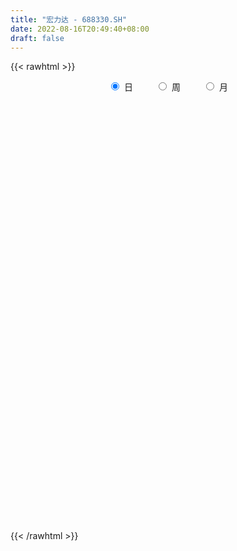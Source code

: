 ```yaml
---
title: "宏力达 - 688330.SH"
date: 2022-08-16T20:49:40+08:00
draft: false
---
```

{{< rawhtml >}}
    <div style="text-align: center">
        <label style="padding: 1rem;"><input style="margin-right: .5rem" type="radio" name="period" value="D" checked onclick="period_change(this)">日</label>
        <label style="padding: 1rem;"><input style="margin-right: .5rem" type="radio" name="period" value="W" onclick="period_change(this)">周</label>
        <label style="padding: 1rem;"><input style="margin-right: .5rem" type="radio" name="period" value="M" onclick="period_change(this)">月</label>
    </div>
    <div id="chart" style="height: 700px;"></div> 
    <script type="text/javascript">
        const D_v = [146269.71,71281.01,57963.98,33658.99,30728.13,21415.64,20253.6,13750.76,11403.77,17312.67,16075.34,25598.74,14255.57,22022.87,16744.02,13121.7,14633.72,22833.89,13486.58,21467.13,12159.77,10690.42,9192.38,10697.04,23006.21,17593.4,11447.75,12723.6,10630.77,12177.67,12491.0,7753.91,7698.31,6684.13,7214.96,8028.4,5214.89,5578.68,11503.96,10199.57,6807.73,7841.97,5442.6,4714.24,10606.39,8291.96,5976.35,4729.84,9345.47,7244.89,9203.89,5343.9,5764.04,4881.79,10972.51,6113.51,9024.28,7504.75,7548.25,8452.47,8716.91,6512.84,9175.28,5092.93,16361.35,6524.27,8468.81,4925.78,5840.09,5159.54,4970.03,6667.54,4424.51,6163.06,3943.42,7055.96,5966.86,3644.15,5006.52,5741.87,4226.76,3872.19,3456.86,4657.72,6009.56,5461.0,6581.18,4138.4,12433.72,5668.42,5756.09,4510.72,4089.0,5063.1,4047.59,6162.9,7961.79,7970.83,5216.27,3535.02,2971.93,4028.15,9845.51,5212.32,4469.7,7058.23,6358.38,9481.88,8828.01,5171.52,3475.06,5109.39,4086.22,2455.57,3472.48,3207.11,3409.09,2836.52,4553.92,3268.01,10492.26,6064.26,3074.02,6471.87,3207.54,5039.6,3975.4,4470.84,3165.16,2589.05,4122.91,3606.93,6305.14,4810.29,4360.7,2016.31,2359.74,2408.65,1816.15,1573.56,1550.32,2476.86,3790.08,2370.97,1818.13,1965.99,2012.49,1643.0,2674.82,2739.71,3982.62,4604.96,5298.68,8983.66,5887.94,5001.04,2969.22,3553.77,2888.03,3665.19,4475.63,3196.22,1952.69,2207.43,2363.52,1975.64,2063.3,4737.04,3175.96,7608.54,3383.73,2818.82,3509.3,3463.31,10039.84,4710.56,5878.84,4344.35,5868.92,13555.12,6731.23,5361.57,3394.54,3921.92,4590.54,3309.82,2720.09,3388.92,5914.34,12115.47,9850.22,11500.45,7336.48,9012.03,6983.35,12282.61,6489.43,5372.68,9992.52,4273.55,3776.41,5972.89,9257.71,9801.87,7657.9,32885.15,15747.97,12979.31,10527.83,8183.61,9816.19,15649.87,15814.93,11239.14,11130.35,8894.85,8781.6,8044.54,7204.28,10351.65,17237.67,11066.79,7673.28,6231.59,15435.89,6483.85,8312.93,7535.44,4293.75,6844.48,9087.6,11018.26,13243.87,8217.07,12211.0,3745.61,5474.26,7072.59,6488.35,4824.61,9563.22,4885.83,9631.68,6869.86,7404.3,3758.38,5029.38,3544.96,2970.03,5912.35,27477.81,17491.71,12431.12,8685.67,14212.79,10691.59,6651.32,10135.2,9070.64,16895.43,31513.59,30282.75,18860.85,31765.98,60817.57,27591.6,19523.87,19542.88,18505.4,21445.33,17422.19,43237.59,25972.76,15453.73,19684.08,10020.39,18695.24,13496.88,15382.27,11007.67,19191.75,9604.28,11580.58,10330.21,17704.54,27219.0,20688.39,13813.2,12620.18,8684.28,7961.99,10201.56,9897.78,13337.04,21953.86,24343.02,17968.33,21133.58,13329.39,10954.45,13495.86,8999.68,12573.09,10523.78,9188.29,25686.58,18351.28,12133.47,13661.91,10105.92,11450.46,8557.06,6222.94,9654.11,7869.59,10202.39,10015.35,7057.63,4508.02,6868.93,6145.01,5935.75,8867.98,6716.92,10514.25,12155.87,12038.34,5942.11,5398.6,8673.35,8616.39,10955.84,9363.76,4817.76,6695.27,4604.98,6525.17,6921.22,12201.44,11246.52,14908.66,10020.1,8153.44,7997.54,13812.95,13274.08,15995.4,7588.71,9211.46,4385.78,8684.1,6403.85,5508.21,4055.3,5421.27,10110.61,4938.38,4404.66,5746.18,10069.7,4261.31,5142.54,6635.48,5367.24,6940.07,6721.42,4925.32,2721.2,4127.08,5472.62,3626.67,9195.99,8757.96,10286.29,7142.39,9265.85,14763.47,10151.05,8439.44,9898.21,15355.7,13949.46,11051.06,9373.79,10337.9,11739.21,8904.56,14494.37,10501.26,12663.73,14791.86,8113.84,10052.86,8498.89,15604.53,10941.91,20466.63,18233.98,9326.22,23572.95,16633.93,20375.05,14878.09,20275.26,12334.67,13556.0,14315.68,15621.67,12067.21,16101.69,15214.18,12376.9,14998.59,24177.6,18335.94,13011.8,12188.67,21781.53,15379.65,12967.02,14743.57,13992.65,12391.49,9823.78,17483.34,22446.65,13211.47,11972.39,12839.05,11150.48,15572.5,13506.62,8647.64,7791.47,9654.05,9385.87,20898.61,18578.14,18670.27,18829.73,14693.55,15691.93,23268.97,14629.44,15028.77,23837.98,21504.42,14427.88,13010.11]
const D_histogram = [0.0,-0.4033276353,-1.0667469777,-1.3409693459,-1.6269586618,-1.8256800522,-1.9347035473,-1.8344297999,-1.6206406673,-1.4759564428,-1.3634901794,-1.1087177581,-0.7551575407,-0.3054379696,-0.0684917088,0.1440809164,0.2660871574,0.5508786146,0.6732651769,0.7675958937,0.7291572432,0.826749033,0.8730519588,0.7736626753,0.9335712453,0.9800107359,0.9972488228,0.9119590217,0.7743718696,0.5526556259,0.2809138957,0.1088465521,-0.0028238486,0.0128229069,-0.0004317171,-0.0470597686,-0.0814215811,-0.0525014357,0.1263671462,0.0455786922,-0.0170516516,-0.1275201038,-0.1885006595,-0.1790989358,-0.3579639106,-0.4429747172,-0.5689926588,-0.5902802456,-0.7425746875,-0.7541546868,-0.9024025689,-0.8935486025,-0.9256908395,-0.8533749424,-0.513216091,-0.2228660717,0.0974950856,0.255000998,0.214802456,0.0050792166,0.1200038714,0.0689909762,0.2923746151,0.3601089061,0.6749963178,0.897005556,0.9641550434,0.9432019102,0.8149222801,0.7116699379,0.5328065146,0.2617448117,0.1437045277,0.0055437016,-0.1297020105,-0.3284873017,-0.3925554081,-0.4540859701,-0.5831558743,-0.763693711,-0.8082944936,-0.7213925927,-0.5415769897,-0.4214831275,-0.2369428936,0.0592674708,0.2528161371,0.3636379604,0.5799813296,0.6417550037,0.7589378729,0.8857466903,0.8599510321,0.8565989482,0.7838508118,0.8553429988,0.9234766117,0.9059711191,0.7449349168,0.6315065837,0.4809489267,0.4600580801,0.7215120865,0.8650626864,0.9175587829,0.9738726404,1.0427239176,1.1198292965,0.8821691482,0.6242320639,0.4524765486,0.2003970033,-0.0879940536,-0.2300254007,-0.3821179067,-0.4168008927,-0.3202425624,-0.3053007267,-0.238217347,-0.2090730572,-0.559585737,-0.9024956573,-1.0751031668,-1.221367112,-1.2047366572,-1.0432898007,-0.9101175367,-0.8321210162,-0.7392074095,-0.6528934765,-0.4978097138,-0.4189365806,-0.1874322648,-0.115753799,-0.1873117087,-0.1779051958,-0.0731670097,-0.0467413049,0.0116456939,0.0678328276,0.1157120416,0.1664593765,0.2076684442,0.2249493055,0.2251756577,0.1995094247,0.1661630847,0.1957427236,0.2474501569,0.3429374703,0.4237018692,0.3375145086,0.4171916744,0.6250579643,0.6558895568,0.5700953762,0.4743891344,0.3387536337,0.2131473446,0.0826950853,0.0873198973,0.0051356017,-0.0773846515,-0.1651859026,-0.1772895122,-0.1485668563,-0.1030802831,0.0311743048,0.0780264406,-0.035922107,-0.0933542997,-0.0936325497,-0.1535863175,-0.1759748305,-0.0979386011,-0.0699538601,0.0734089904,0.1441979959,0.2126846596,0.3828669998,0.4193724175,0.4464415941,0.4492053601,0.3602614112,0.2164019702,0.0751649903,-0.0597484287,-0.0673416509,0.0290310298,0.2454379454,0.4498713399,0.6235706997,0.5230580583,0.3996176275,0.4383979834,0.67218773,0.7648908226,0.6751303442,0.8143200164,0.8223771734,0.7625388696,0.6436749028,0.2985730762,0.1788008393,0.1544396516,0.5035118681,0.5624006394,0.4248283511,0.1882305197,0.0240691446,-0.2080314488,0.098541599,0.4303352271,0.6440526636,0.8246977209,0.7767058816,0.6576301903,0.4176953567,0.1436284246,0.2489428802,-0.2781330772,-0.6595827861,-0.8937956987,-0.9971577584,-1.2826771521,-1.3900624004,-1.5824919493,-1.761562663,-1.7746302571,-1.8059176966,-1.6877918681,-1.3551941388,-0.9312340868,-0.7834568458,-1.0081142322,-1.1068782588,-1.2128465593,-1.1943956185,-1.0483428193,-0.9545757421,-1.0201263643,-0.9589637708,-0.6056111866,-0.1781600287,0.3062800549,0.564221113,0.771964798,0.9068780622,0.9014876253,1.0329381561,1.1151920277,1.4750160136,1.693668065,1.8065994389,1.9932009956,2.0457267994,1.8529998344,1.6579371633,1.3529854553,1.3041281489,1.7631809288,2.211917763,2.3065355089,2.8326848948,3.8237393068,4.5502943261,4.6758729515,4.2684084097,3.9762633096,3.5514137547,3.3294277917,2.199051486,1.4087145177,0.6986963039,0.2188761074,-0.2751630219,-1.0215375212,-1.6197731618,-1.7742085082,-2.0397519974,-2.6320589898,-2.6831120643,-2.7792428364,-2.6452792866,-2.0962272897,-1.8266571062,-1.3765534888,-1.2013424875,-1.1857303011,-1.2829455199,-1.065057926,-1.2585505787,-1.27248924,-1.8326833403,-2.440063989,-2.9107072745,-3.3958046278,-3.7361767958,-3.769303009,-3.6461127699,-3.7013390284,-3.5347829368,-3.5087758158,-3.1845130935,-2.800474278,-1.8253790361,-1.0532724989,-0.1733302277,0.4738359406,0.9988093201,1.199141756,1.090863258,0.8312720201,0.9212382135,0.669547046,0.3742856805,-0.0057735853,-0.4515930469,-0.5766344188,-0.9567035727,-0.9805661078,-0.9940212933,-1.0700963951,-1.0117912195,-0.3071376713,0.6106803407,1.4262527299,1.8688063977,2.0877527969,1.8854672443,1.9462205834,1.6626141454,1.7026576111,1.6779262989,1.5494407529,1.4197547797,1.1186566244,0.7795145964,0.2072527669,-0.3928909455,-0.7643653051,-0.7555949979,-0.5678590808,-0.7155636749,-0.6569853545,-0.2594498022,0.2032922933,0.3465026257,0.5434301657,0.5920715941,0.9216714154,1.0863506457,1.0121076299,0.8624500593,0.8724293468,1.4215725842,1.6907801388,1.7793270287,1.4938623212,0.6141153043,0.0205276742,-0.4417646415,-0.6854798647,-0.8601816851,-1.3857507207,-1.8210055584,-1.7297914018,-1.5742790361,-1.7793376058,-1.8139604432,-1.7849476976,-2.2757356589,-2.3926007383,-1.8761454985,-1.3741842467,-0.663258371,0.0331198918,0.2530299757,0.183892285,0.224607897,0.4719299849,0.1314376976,-0.0123801015,-0.2672277041,-0.1833048756,-0.2401115095,-0.3394798257,-0.2795763732,-0.1102221325,-0.2950695069,-0.4694755937,-0.5537342852,-0.4264779501,-0.1653271089,0.3968148364,0.7419914804,1.3296148203,1.8522077096,1.9367488197,1.4455966338,0.8209179458,0.3521068449,0.0807068778,-0.0778052167,-0.3210859759,-0.3359789045,-0.2259597655,-0.128416209,-0.2738945803,-0.5672729698,-0.5193123942,-0.4087092328,-0.4596296096,-0.6572124929,-0.8767909784,-0.8381852917,-0.7508254128,-0.4947385799,-0.2894217669,-0.1707023793,0.1316884942,0.3588269007,0.3390879539,0.2127362111,0.3715920693,0.6394093256,0.7972896664,0.85255761,0.9190799591,0.9615473055,0.9545253709,0.8246941528,0.686632441,0.6007767717,0.6305463226,0.5638638838,0.6712339465,0.5978261005,0.2865986065,0.1757385896,0.1320582832,0.1107757185,0.3507309936,0.4015368753,0.4789042263,0.7273167072,0.6157898307,0.533268094,0.4394897084]
const D_fast = [0.0,-0.5041595442,-1.434265631,-2.0437303357,-2.736459317,-3.3916007204,-3.9843001023,-4.342633805,-4.5340048391,-4.7583097253,-4.9867160068,-5.009123025,-4.8443521928,-4.470992114,-4.2511687804,-4.0025759261,-3.8140478958,-3.3915367849,-3.1008339284,-2.8146042382,-2.6707535779,-2.3664745298,-2.1019086143,-2.0078822291,-1.6145808477,-1.3231386731,-1.0565883806,-0.9138884262,-0.8578826109,-0.9414349481,-1.1429482044,-1.2878039099,-1.4001802729,-1.3813277906,-1.3946903439,-1.4530833375,-1.5078005453,-1.4920057588,-1.2815453903,-1.3509391713,-1.4178324279,-1.5601809062,-1.6682866267,-1.703659637,-1.9720155894,-2.1677700753,-2.4360361817,-2.6048938299,-2.9428319436,-3.1429506146,-3.516799139,-3.7313323232,-3.9948972701,-4.1359251086,-3.92407028,-3.6894367786,-3.3447018498,-3.1234456879,-3.109943616,-3.3183970511,-3.1734714285,-3.2072365797,-2.910759287,-2.7529977695,-2.2693612784,-1.8231006511,-1.5149124029,-1.3000650586,-1.2246141187,-1.1499489763,-1.195610771,-1.4012362709,-1.4833504231,-1.6201253237,-1.7877965385,-2.0687036551,-2.2309106136,-2.4059626681,-2.6808215408,-3.0522828053,-3.2989572113,-3.3924034586,-3.347982103,-3.3332590226,-3.2079545121,-2.8969272801,-2.6401745794,-2.4384432661,-2.0771045645,-1.8548921395,-1.547974802,-1.199729312,-1.0105372123,-0.7997395591,-0.6765249925,-0.3911970558,-0.0921942899,0.1167929971,0.1419905241,0.186438837,0.1561184116,0.250242085,0.6920741131,1.0518903845,1.3337761768,1.6335581944,1.963090451,2.320153154,2.3030352928,2.2011562244,2.1425198463,1.9405395519,1.6301499815,1.4306122842,1.1829903016,1.0441070924,1.0606047821,0.9992214361,1.0067504791,0.9836265045,0.4932173905,-0.0753164441,-0.5166997453,-0.9683054685,-1.252859178,-1.3522347716,-1.4465918918,-1.5766256254,-1.668513871,-1.7454233071,-1.7147919729,-1.7406529849,-1.5560067352,-1.5132667192,-1.6316525561,-1.6667223421,-1.5802759085,-1.5655355299,-1.5042371076,-1.431091767,-1.3542845426,-1.2619223635,-1.1687961849,-1.0952779972,-1.0387577306,-1.0145466073,-1.0063521762,-0.9278368564,-0.8142668838,-0.6330452029,-0.4463553367,-0.4481640701,-0.2641889858,0.0999417952,0.2947457769,0.3514754404,0.3743664822,0.3234193899,0.251099937,0.141321449,0.1677762353,0.0868758401,-0.0149905759,-0.1440883027,-0.2005142903,-0.2089333485,-0.189216846,-0.047168682,0.019190064,-0.1037390104,-0.184509778,-0.2081961654,-0.3065465126,-0.3729287332,-0.3193771541,-0.3088808781,-0.14716578,-0.0403272755,0.0813305531,0.3472296432,0.4885781652,0.6272577404,0.7423228465,0.7434442504,0.6536853019,0.5312395695,0.3813890434,0.3569604085,0.4605908466,0.7383572485,1.055258478,1.3848505127,1.4151023859,1.391566362,1.5399462137,1.9417828929,2.2257086911,2.3047307987,2.647500475,2.8611519254,2.991948339,3.0340030978,2.7635445403,2.6884725133,2.7027212384,3.177671422,3.3771603531,3.3457951526,3.1562549511,2.9981108621,2.7140024065,3.0452108541,3.484588289,3.8593188914,4.2461383789,4.39232301,4.4376548662,4.3021438719,4.0639840459,4.2315342216,3.6349249949,3.0885795894,2.6309177522,2.2782662529,1.6720775711,1.2171767227,0.6291241866,0.0096628071,-0.4470623513,-0.9298292149,-1.2336513535,-1.2398521589,-1.0487006286,-1.096787599,-1.5734735435,-1.9489571347,-2.3581370751,-2.6382850389,-2.7543179446,-2.8991948029,-3.2197770161,-3.3983553653,-3.1964055778,-2.8134944271,-2.2524843298,-1.8534879934,-1.4527531089,-1.0911203291,-0.8711388598,-0.4814537899,-0.1204019114,0.6081760779,1.2502451456,1.8148263792,2.4997281848,3.0636856884,3.334208682,3.5536303017,3.5869249576,3.8640996884,4.7639477005,5.7656639755,6.4369155986,7.6712362082,9.6182254469,11.4823540477,12.776900911,13.4365384716,14.1384591989,14.6014630826,15.2118340676,14.6312206333,14.1930622944,13.6577181566,13.2326169871,12.6697871022,11.6680282226,10.6648492916,10.0668618181,9.2913803295,8.0410585897,7.3192274991,6.5282860179,6.0009297461,6.0259249206,5.8388308275,5.9447960727,5.8196714521,5.5388510632,5.1208994644,5.0725225769,4.5643922795,4.2323313082,3.2139663728,1.9965697269,0.7982496228,-0.5357988875,-1.8102152544,-2.7856672199,-3.5740051732,-4.5545661889,-5.2717058314,-6.1228926644,-6.5947582154,-6.9108379695,-6.3920874865,-5.8832990741,-5.0466893599,-4.2810642064,-3.5063884969,-3.006270622,-2.8418333055,-2.8936065384,-2.5733307917,-2.6576351976,-2.859325143,-3.2408278051,-3.7995455284,-4.068745505,-4.6879905521,-4.9569946141,-5.2189551229,-5.5625543236,-5.7571969529,-5.1293278225,-4.0588397252,-2.8867041536,-1.9769488863,-1.2360642879,-0.9669830294,-0.4196745446,-0.2876274462,0.1780804223,0.5728306848,0.8317053271,1.0569580488,1.0355240496,0.8912606707,0.3708120329,-0.3275544159,-0.8901201018,-1.070248544,-1.0244773971,-1.3510729099,-1.4567409282,-1.1240678264,-0.6105026576,-0.3806666687,-0.0478815873,0.1487777397,0.7087954147,1.1450623064,1.3238461981,1.3898011424,1.6178877666,2.52242415,3.2143267393,3.7477053864,3.8357062593,3.1094880684,2.5210323568,1.9482988807,1.5332136914,1.1434664497,0.2714597339,-0.6190464934,-0.9602801873,-1.1983375806,-1.8482305517,-2.3363434999,-2.7535676787,-3.8132895547,-4.5283048187,-4.4808859536,-4.3224707634,-3.7773594804,-3.0727012447,-2.7895336669,-2.8126982863,-2.7158307,-2.3505261159,-2.6581589789,-2.8050718034,-3.1267263319,-3.0886297223,-3.2054642336,-3.3897025062,-3.399693147,-3.2578944394,-3.5165091906,-3.8082841758,-4.0309764386,-4.010339591,-3.7905205271,-3.1291748727,-2.5985003586,-1.6784733135,-0.6928284969,-0.1241001819,-0.2538532094,-0.6733024109,-1.0540868005,-1.3053100482,-1.4832734469,-1.8068257,-1.9057133547,-1.8521841571,-1.7867446529,-2.0006966692,-2.4358933011,-2.5177608242,-2.509334971,-2.6751627502,-3.0370487566,-3.4758249867,-3.646765623,-3.7471120972,-3.6147099093,-3.4817485381,-3.4057047453,-3.0703917482,-2.7535466166,-2.6885135748,-2.7616812649,-2.5099273894,-2.0822578017,-1.7250550443,-1.4566476982,-1.1603553593,-0.8775011866,-0.6458917784,-0.5695494583,-0.5359530599,-0.4716145362,-0.2842084047,-0.2099248726,0.0652536768,0.1413023559,-0.0982754864,-0.1652008559,-0.1758665915,-0.1694552266,0.1581827969,0.3093728974,0.5064663049,0.9367079626,0.9791285439,1.0299238307,1.0460178721]
const D_slow = [0.0,-0.1008319088,-0.3675186533,-0.7027609897,-1.1095006552,-1.5659206682,-2.049596555,-2.508204005,-2.9133641719,-3.2823532825,-3.6232258274,-3.9004052669,-4.0891946521,-4.1655541445,-4.1826770717,-4.1466568425,-4.0801350532,-3.9424153995,-3.7740991053,-3.5822001319,-3.3999108211,-3.1932235628,-2.9749605731,-2.7815449043,-2.548152093,-2.303149409,-2.0538372033,-1.8258474479,-1.6322544805,-1.494090574,-1.4238621001,-1.3966504621,-1.3973564242,-1.3941506975,-1.3942586268,-1.4060235689,-1.4263789642,-1.4395043231,-1.4079125366,-1.3965178635,-1.4007807764,-1.4326608024,-1.4797859672,-1.5245607012,-1.6140516788,-1.7247953581,-1.8670435228,-2.0146135843,-2.2002572561,-2.3887959278,-2.6143965701,-2.8377837207,-3.0692064306,-3.2825501662,-3.4108541889,-3.4665707069,-3.4421969354,-3.3784466859,-3.324746072,-3.3234762678,-3.2934752999,-3.2762275559,-3.2031339021,-3.1131066756,-2.9443575962,-2.7201062072,-2.4790674463,-2.2432669688,-2.0395363987,-1.8616189143,-1.7284172856,-1.6629810827,-1.6270549508,-1.6256690254,-1.658094528,-1.7402163534,-1.8383552054,-1.951876698,-2.0976656665,-2.2885890943,-2.4906627177,-2.6710108659,-2.8064051133,-2.9117758952,-2.9710116185,-2.9561947508,-2.8929907166,-2.8020812265,-2.6570858941,-2.4966471432,-2.3069126749,-2.0854760023,-1.8704882443,-1.6563385073,-1.4603758043,-1.2465400546,-1.0156709017,-0.7891781219,-0.6029443927,-0.4450677468,-0.3248305151,-0.2098159951,-0.0294379734,0.1868276981,0.4162173939,0.659685554,0.9203665334,1.2003238575,1.4208661446,1.5769241605,1.6900432977,1.7401425485,1.7181440351,1.6606376849,1.5651082083,1.4609079851,1.3808473445,1.3045221628,1.2449678261,1.1926995618,1.0528031275,0.8271792132,0.5584034215,0.2530616435,-0.0481225208,-0.308944971,-0.5364743551,-0.7445046092,-0.9293064615,-1.0925298307,-1.2169822591,-1.3217164043,-1.3685744705,-1.3975129202,-1.4443408474,-1.4888171463,-1.5071088988,-1.518794225,-1.5158828015,-1.4989245946,-1.4699965842,-1.4283817401,-1.376464629,-1.3202273027,-1.2639333883,-1.2140560321,-1.1725152609,-1.12357958,-1.0617170408,-0.9759826732,-0.8700572059,-0.7856785787,-0.6813806601,-0.5251161691,-0.3611437799,-0.2186199358,-0.1000226522,-0.0153342438,0.0379525924,0.0586263637,0.080456338,0.0817402384,0.0623940756,0.0210975999,-0.0232247781,-0.0603664922,-0.086136563,-0.0783429868,-0.0588363766,-0.0678169034,-0.0911554783,-0.1145636157,-0.1529601951,-0.1969539027,-0.221438553,-0.238927018,-0.2205747704,-0.1845252714,-0.1313541065,-0.0356373566,0.0692057478,0.1808161463,0.2931174863,0.3831828392,0.4372833317,0.4560745793,0.4411374721,0.4243020594,0.4315598168,0.4929193032,0.6053871381,0.761279813,0.8920443276,0.9919487345,1.1015482303,1.2695951628,1.4608178685,1.6296004545,1.8331804586,2.038774752,2.2294094694,2.3903281951,2.4649714641,2.509671674,2.5482815868,2.6741595539,2.8147597137,2.9209668015,2.9680244314,2.9740417176,2.9220338554,2.9466692551,3.0542530619,3.2152662278,3.421440658,3.6156171284,3.780024676,3.8844485151,3.9203556213,3.9825913413,3.9130580721,3.7481623755,3.5247134508,3.2754240113,2.9547547232,2.6072391231,2.2116161358,1.7712254701,1.3275679058,0.8760884817,0.4541405146,0.1153419799,-0.1174665418,-0.3133307532,-0.5653593113,-0.842078876,-1.1452905158,-1.4438894204,-1.7059751252,-1.9446190608,-2.1996506519,-2.4393915945,-2.5907943912,-2.6353343984,-2.5587643847,-2.4177091064,-2.2247179069,-1.9979983913,-1.772626485,-1.514391946,-1.2355939391,-0.8668399357,-0.4434229194,0.0082269403,0.5065271892,1.017958889,1.4812088476,1.8956931385,2.2339395023,2.5599715395,3.0007667717,3.5537462125,4.1303800897,4.8385513134,5.7944861401,6.9320597216,8.1010279595,9.1681300619,10.1621958893,11.050049328,11.8824062759,12.4321691474,12.7843477768,12.9590218528,13.0137408796,12.9449501241,12.6895657438,12.2846224534,11.8410703263,11.331132327,10.6731175795,10.0023395634,9.3075288543,8.6462090327,8.1221522103,7.6654879337,7.3213495615,7.0210139396,6.7245813644,6.4038449844,6.1375805029,5.8229428582,5.5048205482,5.0466497131,4.4366337159,3.7089568973,2.8600057403,1.9259615414,0.9836357891,0.0721075966,-0.8532271605,-1.7369228946,-2.6141168486,-3.410245122,-4.1103636915,-4.5667084505,-4.8300265752,-4.8733591321,-4.754900147,-4.505197817,-4.205412378,-3.9326965635,-3.7248785585,-3.4945690051,-3.3271822436,-3.2336108235,-3.2350542198,-3.3479524815,-3.4921110862,-3.7312869794,-3.9764285063,-4.2249338297,-4.4924579284,-4.7454057333,-4.8221901512,-4.669520066,-4.3129568835,-3.8457552841,-3.3238170848,-2.8524502738,-2.3658951279,-1.9502415916,-1.5245771888,-1.1050956141,-0.7177354259,-0.3627967309,-0.0831325748,0.1117460743,0.163559266,0.0653365296,-0.1257547966,-0.3146535461,-0.4566183163,-0.635509235,-0.7997555737,-0.8646180242,-0.8137949509,-0.7271692945,-0.591311753,-0.4432938545,-0.2128760006,0.0587116608,0.3117385682,0.5273510831,0.7454584198,1.1008515658,1.5235466005,1.9683783577,2.341843938,2.4953727641,2.5005046826,2.3900635223,2.2186935561,2.0036481348,1.6572104546,1.201959065,0.7695112146,0.3759414555,-0.0688929459,-0.5223830567,-0.9686199811,-1.5375538958,-2.1357040804,-2.604740455,-2.9482865167,-3.1141011095,-3.1058211365,-3.0425636426,-2.9965905713,-2.9404385971,-2.8224561008,-2.7895966764,-2.7926917018,-2.8594986279,-2.9053248467,-2.9653527241,-3.0502226805,-3.1201167738,-3.147672307,-3.2214396837,-3.3388085821,-3.4772421534,-3.5838616409,-3.6251934182,-3.5259897091,-3.340491839,-3.0080881339,-2.5450362065,-2.0608490016,-1.6994498431,-1.4942203567,-1.4061936454,-1.386016926,-1.4054682302,-1.4857397241,-1.5697344503,-1.6262243916,-1.6583284439,-1.7268020889,-1.8686203314,-1.9984484299,-2.1006257381,-2.2155331405,-2.3798362638,-2.5990340084,-2.8085803313,-2.9962866845,-3.1199713294,-3.1923267712,-3.235002366,-3.2020802424,-3.1123735173,-3.0276015288,-2.974417476,-2.8815194587,-2.7216671273,-2.5223447107,-2.3092053082,-2.0794353184,-1.839048492,-1.6004171493,-1.3942436111,-1.2225855009,-1.0723913079,-0.9147547273,-0.7737887563,-0.6059802697,-0.4565237446,-0.384874093,-0.3409394455,-0.3079248747,-0.2802309451,-0.1925481967,-0.0921639779,0.0275620787,0.2093912555,0.3633387131,0.4966557366,0.6065281637]
const D_data = [['2020-10-15', 118.0, 108.5, 100.85, 120.0],['2020-10-16', 102.68, 102.18, 101.11, 107.66],['2020-10-19', 102.0, 95.4, 95.0, 103.49],['2020-10-20', 94.5, 96.69, 94.5, 98.81],['2020-10-21', 96.59, 93.7, 93.7, 97.58],['2020-10-22', 93.55, 91.9, 91.3, 93.62],['2020-10-23', 92.0, 90.42, 90.12, 93.28],['2020-10-26', 90.4, 91.18, 90.02, 92.46],['2020-10-27', 90.45, 91.68, 90.3, 91.98],['2020-10-28', 91.59, 90.1, 88.88, 91.6],['2020-10-29', 88.7, 88.76, 88.11, 89.67],['2020-10-30', 92.18, 90.01, 90.0, 94.3],['2020-11-02', 90.95, 91.58, 90.48, 92.15],['2020-11-03', 91.6, 93.95, 91.56, 94.16],['2020-11-04', 93.9, 92.4, 91.5, 93.95],['2020-11-05', 93.4, 92.75, 92.1, 93.6],['2020-11-06', 92.79, 92.1, 91.45, 93.85],['2020-11-09', 92.5, 95.0, 92.5, 95.6],['2020-11-10', 95.5, 94.01, 93.58, 95.5],['2020-11-11', 93.9, 94.3, 93.71, 96.58],['2020-11-12', 94.14, 92.89, 92.72, 95.63],['2020-11-13', 93.06, 94.91, 92.5, 95.4],['2020-11-16', 95.29, 94.9, 94.2, 95.3],['2020-11-17', 94.8, 93.18, 92.55, 94.88],['2020-11-18', 93.09, 96.9, 92.65, 97.44],['2020-11-19', 96.45, 96.46, 96.08, 98.45],['2020-11-20', 96.5, 96.75, 96.0, 98.28],['2020-11-23', 96.31, 95.77, 95.58, 97.8],['2020-11-24', 96.0, 94.94, 94.6, 96.76],['2020-11-25', 95.04, 93.22, 93.22, 95.3],['2020-11-26', 93.0, 91.38, 91.07, 93.24],['2020-11-27', 91.45, 91.38, 90.49, 92.04],['2020-11-30', 91.55, 91.21, 90.9, 92.4],['2020-12-01', 91.3, 92.35, 91.08, 92.46],['2020-12-02', 92.11, 91.8, 91.56, 92.35],['2020-12-03', 91.88, 91.0, 90.8, 92.15],['2020-12-04', 90.56, 90.68, 90.52, 91.3],['2020-12-07', 90.8, 91.2, 90.54, 91.78],['2020-12-08', 91.36, 93.47, 91.03, 94.18],['2020-12-09', 93.5, 90.35, 90.0, 93.99],['2020-12-10', 90.55, 90.0, 89.5, 90.8],['2020-12-11', 89.5, 88.67, 88.21, 90.5],['2020-12-14', 88.67, 88.49, 87.81, 89.36],['2020-12-15', 88.57, 88.87, 87.88, 88.97],['2020-12-16', 88.88, 85.61, 85.5, 89.0],['2020-12-17', 85.0, 85.51, 83.28, 86.23],['2020-12-18', 85.45, 83.76, 83.69, 85.59],['2020-12-21', 83.69, 83.93, 82.5, 84.18],['2020-12-22', 83.95, 80.98, 80.65, 83.95],['2020-12-23', 80.6, 81.37, 80.26, 82.23],['2020-12-24', 81.18, 78.2, 77.5, 81.62],['2020-12-25', 78.2, 78.68, 77.15, 79.48],['2020-12-28', 78.8, 76.95, 76.71, 78.88],['2020-12-29', 76.71, 77.2, 76.61, 78.08],['2020-12-30', 76.76, 80.65, 76.62, 82.0],['2020-12-31', 80.16, 80.95, 79.41, 81.87],['2021-01-04', 80.7, 82.44, 80.06, 83.87],['2021-01-05', 82.4, 81.35, 80.9, 82.5],['2021-01-06', 81.31, 78.9, 78.59, 81.31],['2021-01-07', 78.9, 75.71, 75.05, 78.9],['2021-01-08', 76.01, 79.1, 75.0, 79.45],['2021-01-11', 79.0, 76.8, 75.94, 79.0],['2021-01-12', 76.01, 80.39, 76.01, 80.88],['2021-01-13', 80.8, 79.04, 78.6, 80.99],['2021-01-14', 79.95, 83.16, 79.3, 85.12],['2021-01-15', 83.07, 83.68, 82.12, 84.1],['2021-01-18', 83.78, 82.9, 82.5, 85.3],['2021-01-19', 82.71, 82.35, 82.18, 83.83],['2021-01-20', 82.65, 81.0, 80.6, 82.65],['2021-01-21', 80.66, 81.02, 80.1, 81.67],['2021-01-22', 81.1, 79.55, 79.5, 81.38],['2021-01-25', 79.2, 77.25, 76.82, 79.3],['2021-01-26', 77.0, 78.04, 76.67, 78.89],['2021-01-27', 78.02, 76.92, 76.39, 78.22],['2021-01-28', 76.47, 75.93, 75.3, 77.76],['2021-01-29', 76.09, 73.8, 72.88, 76.5],['2021-02-01', 73.09, 74.23, 72.23, 74.89],['2021-02-02', 74.5, 73.31, 72.64, 75.07],['2021-02-03', 73.94, 71.24, 71.1, 73.94],['2021-02-04', 70.44, 68.9, 68.08, 71.4],['2021-02-05', 69.32, 69.02, 68.86, 70.86],['2021-02-08', 69.02, 69.8, 68.18, 71.48],['2021-02-09', 69.85, 70.79, 69.27, 71.23],['2021-02-10', 71.5, 70.06, 69.62, 71.5],['2021-02-18', 70.5, 71.01, 70.5, 71.7],['2021-02-19', 71.39, 73.22, 70.81, 73.44],['2021-02-22', 73.35, 72.97, 72.83, 74.79],['2021-02-23', 72.72, 72.6, 72.5, 73.37],['2021-02-24', 75.0, 74.8, 74.66, 77.74],['2021-02-25', 74.6, 73.74, 73.56, 75.68],['2021-02-26', 73.32, 75.14, 73.02, 75.42],['2021-03-01', 75.21, 76.27, 75.0, 76.66],['2021-03-02', 76.75, 75.05, 74.8, 76.97],['2021-03-03', 75.46, 75.69, 75.1, 76.0],['2021-03-04', 75.28, 75.05, 75.03, 75.9],['2021-03-05', 75.44, 77.32, 74.8, 77.65],['2021-03-08', 77.21, 78.21, 77.0, 79.39],['2021-03-09', 78.21, 77.88, 75.36, 79.58],['2021-03-10', 77.51, 76.16, 76.01, 78.91],['2021-03-11', 76.0, 76.49, 75.01, 76.63],['2021-03-12', 76.51, 75.7, 75.06, 76.57],['2021-03-15', 75.99, 77.2, 75.58, 77.54],['2021-03-16', 79.0, 81.85, 79.0, 83.35],['2021-03-17', 80.59, 82.12, 80.49, 82.44],['2021-03-18', 82.29, 82.27, 80.9, 82.7],['2021-03-19', 81.73, 83.45, 81.61, 84.46],['2021-03-22', 83.67, 84.87, 83.67, 85.48],['2021-03-23', 84.4, 86.39, 84.36, 86.91],['2021-03-24', 86.5, 83.0, 83.0, 87.09],['2021-03-25', 82.96, 82.22, 81.42, 83.8],['2021-03-26', 82.47, 82.8, 81.5, 83.26],['2021-03-29', 82.31, 81.15, 80.99, 82.7],['2021-03-30', 81.27, 79.52, 79.23, 81.6],['2021-03-31', 80.0, 80.3, 79.53, 81.22],['2021-04-01', 80.01, 79.36, 78.74, 80.29],['2021-04-02', 79.1, 80.22, 79.1, 81.29],['2021-04-06', 80.1, 81.94, 79.8, 82.32],['2021-04-07', 81.38, 81.16, 80.4, 81.64],['2021-04-08', 80.85, 82.0, 80.85, 82.93],['2021-04-09', 82.08, 81.78, 81.35, 82.6],['2021-04-12', 79.89, 76.0, 75.89, 80.0],['2021-04-13', 76.0, 73.76, 73.03, 76.7],['2021-04-14', 73.6, 73.8, 73.58, 75.3],['2021-04-15', 73.35, 72.4, 71.1, 73.35],['2021-04-16', 71.64, 73.13, 71.64, 73.28],['2021-04-19', 73.13, 74.5, 72.33, 74.93],['2021-04-20', 74.5, 74.1, 73.82, 75.25],['2021-04-21', 74.1, 73.19, 72.6, 74.1],['2021-04-22', 73.52, 73.09, 72.61, 73.8],['2021-04-23', 72.8, 72.79, 72.33, 73.17],['2021-04-26', 72.52, 73.68, 72.5, 74.51],['2021-04-27', 73.68, 72.81, 72.78, 73.68],['2021-04-28', 72.8, 75.13, 72.52, 75.4],['2021-04-29', 74.68, 73.63, 73.59, 75.1],['2021-04-30', 74.19, 71.51, 71.2, 74.19],['2021-05-06', 71.96, 72.0, 71.0, 72.49],['2021-05-07', 72.64, 73.19, 72.03, 73.57],['2021-05-10', 73.19, 72.3, 71.8, 73.19],['2021-05-11', 72.02, 72.7, 71.53, 72.86],['2021-05-12', 72.7, 72.8, 71.86, 73.0],['2021-05-13', 72.5, 72.84, 72.09, 73.97],['2021-05-14', 73.0, 73.05, 72.58, 73.76],['2021-05-17', 73.4, 73.13, 72.62, 73.7],['2021-05-18', 73.15, 72.97, 72.66, 73.19],['2021-05-19', 72.97, 72.8, 72.37, 72.97],['2021-05-20', 72.8, 72.4, 72.31, 73.14],['2021-05-21', 72.62, 72.12, 72.1, 72.87],['2021-05-24', 72.1, 72.88, 72.08, 72.9],['2021-05-25', 72.81, 73.4, 72.81, 73.73],['2021-05-26', 73.69, 74.44, 73.3, 74.96],['2021-05-27', 74.48, 74.91, 74.11, 75.56],['2021-05-28', 74.87, 72.99, 72.51, 74.88],['2021-05-31', 72.94, 75.25, 72.52, 75.39],['2021-06-01', 75.27, 77.97, 75.26, 78.05],['2021-06-02', 77.6, 76.85, 76.63, 78.37],['2021-06-03', 76.5, 75.69, 75.62, 77.45],['2021-06-04', 75.3, 75.47, 75.3, 76.5],['2021-06-07', 75.88, 74.66, 74.37, 75.88],['2021-06-08', 74.9, 74.3, 74.01, 75.24],['2021-06-09', 74.24, 73.67, 73.45, 74.7],['2021-06-10', 73.5, 75.1, 73.2, 76.0],['2021-06-11', 75.12, 73.85, 73.48, 75.5],['2021-06-15', 73.87, 73.38, 73.08, 74.19],['2021-06-16', 73.36, 72.76, 72.63, 73.73],['2021-06-17', 72.78, 73.3, 72.63, 73.46],['2021-06-18', 73.05, 73.72, 72.89, 74.49],['2021-06-21', 74.87, 74.02, 73.0, 74.87],['2021-06-22', 74.12, 75.58, 74.03, 76.3],['2021-06-23', 75.65, 75.01, 74.9, 75.65],['2021-06-24', 75.79, 72.82, 72.52, 75.79],['2021-06-25', 73.6, 73.0, 72.81, 74.2],['2021-06-28', 72.94, 73.47, 72.78, 73.85],['2021-06-29', 73.88, 72.44, 72.3, 73.88],['2021-06-30', 72.58, 72.53, 72.23, 73.23],['2021-07-01', 73.02, 73.8, 71.68, 74.88],['2021-07-02', 73.5, 73.36, 72.28, 73.92],['2021-07-05', 73.0, 75.24, 73.0, 76.09],['2021-07-06', 75.24, 74.97, 74.31, 75.81],['2021-07-07', 74.97, 75.44, 74.24, 75.65],['2021-07-08', 75.83, 77.59, 75.28, 78.38],['2021-07-09', 77.46, 76.8, 75.42, 77.98],['2021-07-12', 77.0, 77.22, 76.82, 78.7],['2021-07-13', 77.97, 77.39, 76.61, 77.97],['2021-07-14', 77.39, 76.38, 76.0, 77.62],['2021-07-15', 76.3, 75.35, 74.28, 76.38],['2021-07-16', 75.38, 74.79, 74.78, 75.86],['2021-07-19', 75.18, 74.19, 74.0, 75.18],['2021-07-20', 74.0, 75.41, 73.58, 75.85],['2021-07-21', 75.41, 77.0, 75.0, 77.58],['2021-07-22', 76.97, 79.53, 76.33, 81.38],['2021-07-23', 79.2, 80.88, 78.96, 81.58],['2021-07-26', 80.82, 82.05, 79.8, 82.96],['2021-07-27', 81.38, 79.39, 79.36, 82.5],['2021-07-28', 80.74, 79.0, 76.81, 81.45],['2021-07-29', 82.16, 81.29, 79.2, 82.16],['2021-07-30', 81.0, 85.09, 81.0, 85.57],['2021-08-02', 85.0, 84.98, 83.17, 85.98],['2021-08-03', 84.77, 83.5, 83.24, 85.0],['2021-08-04', 83.5, 87.35, 83.5, 87.74],['2021-08-05', 87.35, 87.04, 86.1, 87.99],['2021-08-06', 87.12, 86.99, 85.21, 87.8],['2021-08-09', 87.66, 86.66, 85.02, 87.88],['2021-08-10', 86.08, 83.29, 82.68, 87.5],['2021-08-11', 83.5, 85.4, 83.0, 86.49],['2021-08-12', 85.5, 86.7, 85.4, 87.76],['2021-08-13', 86.27, 92.9, 85.99, 96.2],['2021-08-16', 91.88, 91.19, 88.12, 92.88],['2021-08-17', 90.46, 89.32, 89.0, 94.8],['2021-08-18', 89.87, 87.73, 86.8, 90.99],['2021-08-19', 87.77, 88.06, 86.71, 89.8],['2021-08-20', 87.81, 86.48, 85.87, 89.66],['2021-08-23', 86.48, 93.81, 86.46, 94.15],['2021-08-24', 92.88, 96.5, 92.06, 98.18],['2021-08-25', 96.73, 97.38, 94.82, 98.5],['2021-08-26', 97.51, 99.1, 96.88, 99.96],['2021-08-27', 98.08, 97.74, 96.12, 99.25],['2021-08-30', 97.8, 97.5, 97.0, 103.0],['2021-08-31', 98.82, 95.99, 95.0, 98.82],['2021-09-01', 95.31, 94.95, 91.56, 96.99],['2021-09-02', 94.2, 99.97, 93.68, 100.6],['2021-09-03', 97.0, 91.45, 90.18, 100.81],['2021-09-06', 92.1, 90.98, 88.0, 92.47],['2021-09-07', 91.0, 91.05, 88.7, 91.74],['2021-09-08', 90.93, 91.5, 90.15, 92.5],['2021-09-09', 91.24, 87.69, 86.17, 91.24],['2021-09-10', 88.0, 88.18, 86.38, 89.1],['2021-09-13', 88.98, 85.45, 84.84, 89.0],['2021-09-14', 85.02, 83.55, 83.36, 86.92],['2021-09-15', 83.52, 83.91, 82.83, 84.3],['2021-09-16', 84.39, 82.28, 81.08, 84.39],['2021-09-17', 82.18, 83.08, 79.88, 83.4],['2021-09-22', 82.69, 85.81, 80.74, 86.35],['2021-09-23', 85.86, 88.09, 85.59, 88.48],['2021-09-24', 88.09, 85.46, 85.0, 88.25],['2021-09-27', 85.7, 79.8, 79.0, 86.5],['2021-09-28', 80.56, 79.55, 78.89, 80.56],['2021-09-29', 79.54, 77.83, 77.0, 79.54],['2021-09-30', 78.46, 78.0, 76.5, 79.5],['2021-10-08', 78.28, 78.92, 77.77, 81.5],['2021-10-11', 78.97, 77.85, 77.22, 79.98],['2021-10-12', 77.82, 74.84, 73.69, 77.83],['2021-10-13', 74.78, 75.29, 74.32, 76.26],['2021-10-14', 75.29, 79.09, 74.8, 79.82],['2021-10-15', 79.0, 81.45, 77.77, 82.08],['2021-10-18', 81.39, 84.32, 79.6, 84.76],['2021-10-19', 83.87, 83.49, 83.0, 84.81],['2021-10-20', 85.0, 84.33, 83.51, 85.78],['2021-10-21', 82.57, 84.72, 82.57, 85.66],['2021-10-22', 85.69, 83.77, 83.02, 85.69],['2021-10-25', 84.26, 86.37, 83.24, 86.66],['2021-10-26', 89.47, 87.0, 86.9, 95.77],['2021-10-27', 87.63, 92.57, 86.65, 92.8],['2021-10-28', 90.88, 93.55, 90.5, 95.0],['2021-10-29', 93.0, 94.5, 92.01, 96.88],['2021-11-01', 94.49, 97.8, 92.87, 98.5],['2021-11-02', 97.8, 98.5, 94.56, 99.3],['2021-11-03', 98.0, 96.79, 95.99, 99.8],['2021-11-04', 96.97, 97.36, 96.66, 99.7],['2021-11-05', 96.88, 96.13, 95.51, 98.86],['2021-11-08', 97.8, 99.79, 95.03, 101.12],['2021-11-09', 102.0, 108.9, 102.0, 113.8],['2021-11-10', 110.0, 113.3, 109.0, 116.46],['2021-11-11', 113.0, 112.7, 111.37, 114.93],['2021-11-12', 114.0, 122.5, 114.0, 124.88],['2021-11-15', 132.0, 135.88, 132.0, 144.7],['2021-11-16', 136.51, 141.5, 132.0, 144.43],['2021-11-17', 142.93, 141.06, 136.3, 145.53],['2021-11-18', 143.07, 138.44, 137.22, 144.31],['2021-11-19', 139.0, 142.68, 139.0, 146.66],['2021-11-22', 143.42, 143.61, 141.43, 147.3],['2021-11-23', 143.64, 148.8, 143.64, 149.68],['2021-11-24', 149.9, 137.7, 131.33, 149.9],['2021-11-25', 137.24, 140.0, 137.24, 146.61],['2021-11-26', 142.5, 139.62, 135.0, 142.5],['2021-11-29', 141.0, 141.5, 134.61, 143.0],['2021-11-30', 143.35, 140.51, 139.11, 145.0],['2021-12-01', 142.0, 135.29, 134.0, 142.19],['2021-12-02', 135.29, 134.22, 133.17, 139.28],['2021-12-03', 135.07, 138.1, 134.18, 140.31],['2021-12-06', 139.94, 135.69, 133.0, 139.94],['2021-12-07', 135.7, 128.96, 126.54, 137.0],['2021-12-08', 127.68, 133.34, 127.68, 133.47],['2021-12-09', 131.45, 131.56, 129.49, 134.9],['2021-12-10', 130.55, 133.65, 128.35, 134.66],['2021-12-13', 131.94, 140.0, 131.94, 143.5],['2021-12-14', 140.6, 138.27, 137.18, 147.33],['2021-12-15', 140.58, 142.27, 137.05, 144.6],['2021-12-16', 142.88, 140.51, 138.73, 144.02],['2021-12-17', 140.5, 139.05, 138.11, 144.28],['2021-12-20', 137.0, 137.36, 135.8, 142.96],['2021-12-21', 138.73, 141.59, 137.06, 141.91],['2021-12-22', 142.5, 136.42, 135.5, 142.5],['2021-12-23', 135.0, 137.9, 133.0, 139.98],['2021-12-24', 138.98, 129.0, 128.0, 138.98],['2021-12-27', 110.16, 124.2, 110.16, 127.81],['2021-12-28', 123.31, 121.42, 118.2, 126.0],['2021-12-29', 118.99, 116.58, 115.51, 123.78],['2021-12-30', 116.29, 113.63, 112.74, 117.49],['2021-12-31', 113.57, 113.66, 113.0, 115.99],['2022-01-04', 114.16, 112.96, 111.73, 117.7],['2022-01-05', 112.15, 107.9, 105.6, 112.96],['2022-01-06', 106.9, 107.89, 105.12, 109.49],['2022-01-07', 109.23, 103.51, 102.67, 109.39],['2022-01-10', 103.03, 105.08, 103.0, 107.9],['2022-01-11', 107.82, 104.81, 103.97, 107.82],['2022-01-12', 106.57, 113.43, 106.57, 114.23],['2022-01-13', 112.09, 113.8, 110.61, 115.67],['2022-01-14', 112.66, 118.45, 112.59, 119.78],['2022-01-17', 118.05, 119.11, 118.04, 125.09],['2022-01-18', 119.0, 120.69, 118.49, 122.27],['2022-01-19', 119.2, 118.85, 116.88, 122.0],['2022-01-20', 116.85, 115.57, 113.49, 118.28],['2022-01-21', 112.08, 112.9, 111.2, 115.99],['2022-01-24', 112.76, 117.01, 112.76, 118.78],['2022-01-25', 117.0, 112.44, 111.87, 118.48],['2022-01-26', 115.8, 110.36, 109.21, 115.9],['2022-01-27', 110.11, 107.15, 107.0, 112.86],['2022-01-28', 106.3, 103.43, 103.43, 108.0],['2022-02-07', 105.0, 105.0, 103.85, 107.37],['2022-02-08', 102.88, 99.3, 99.19, 105.86],['2022-02-09', 99.9, 101.34, 98.5, 101.94],['2022-02-10', 101.84, 99.99, 97.53, 102.14],['2022-02-11', 99.78, 97.51, 97.0, 102.5],['2022-02-14', 97.08, 97.65, 96.34, 100.67],['2022-02-15', 98.28, 106.61, 97.01, 106.98],['2022-02-16', 107.18, 113.13, 107.18, 114.96],['2022-02-17', 112.97, 116.73, 111.55, 118.27],['2022-02-18', 116.73, 116.21, 114.34, 118.38],['2022-02-21', 117.95, 116.28, 113.15, 117.95],['2022-02-22', 114.46, 112.2, 111.03, 115.26],['2022-02-23', 113.0, 116.28, 112.2, 119.8],['2022-02-24', 118.72, 112.5, 109.02, 118.72],['2022-02-25', 114.7, 117.0, 113.65, 118.5],['2022-02-28', 116.01, 117.4, 115.0, 119.3],['2022-03-01', 119.0, 116.85, 116.02, 122.58],['2022-03-02', 117.77, 117.25, 113.35, 118.49],['2022-03-03', 117.0, 114.92, 114.02, 118.01],['2022-03-04', 113.44, 113.47, 112.4, 115.84],['2022-03-07', 114.66, 108.49, 107.56, 114.66],['2022-03-08', 109.05, 104.9, 104.28, 111.84],['2022-03-09', 105.02, 104.66, 100.8, 107.2],['2022-03-10', 109.1, 107.8, 107.18, 113.35],['2022-03-11', 107.51, 109.99, 103.54, 110.58],['2022-03-14', 108.43, 105.3, 104.91, 108.5],['2022-03-15', 102.3, 106.99, 102.3, 110.87],['2022-03-16', 110.0, 111.99, 104.08, 112.35],['2022-03-17', 113.07, 115.0, 113.07, 118.8],['2022-03-18', 115.32, 112.75, 110.52, 115.32],['2022-03-21', 113.68, 114.61, 112.64, 119.21],['2022-03-22', 114.0, 113.8, 112.61, 116.25],['2022-03-23', 113.46, 118.91, 113.03, 119.26],['2022-03-24', 118.01, 118.98, 115.23, 119.99],['2022-03-25', 116.9, 117.1, 114.4, 118.98],['2022-03-28', 114.36, 116.36, 113.11, 117.66],['2022-03-29', 116.36, 118.77, 115.29, 119.58],['2022-03-30', 119.6, 128.1, 117.0, 128.1],['2022-03-31', 128.0, 128.25, 125.0, 129.11],['2022-04-01', 127.02, 128.6, 126.02, 128.88],['2022-04-06', 126.66, 125.0, 121.5, 128.6],['2022-04-07', 123.28, 115.58, 113.81, 124.88],['2022-04-08', 115.03, 115.78, 113.2, 116.94],['2022-04-11', 113.18, 114.74, 111.67, 116.35],['2022-04-12', 113.31, 115.44, 113.0, 119.88],['2022-04-13', 113.74, 114.85, 113.18, 118.2],['2022-04-14', 116.0, 107.91, 107.88, 116.72],['2022-04-15', 107.91, 105.35, 102.36, 108.85],['2022-04-18', 102.59, 109.73, 102.3, 110.88],['2022-04-19', 109.98, 109.96, 109.02, 112.48],['2022-04-20', 110.84, 103.98, 103.5, 110.91],['2022-04-21', 105.37, 103.98, 102.03, 107.82],['2022-04-22', 101.11, 103.21, 101.11, 105.49],['2022-04-25', 103.0, 93.63, 90.61, 104.97],['2022-04-26', 97.99, 94.53, 94.03, 100.6],['2022-04-27', 94.5, 101.5, 93.33, 101.96],['2022-04-28', 99.02, 102.38, 99.02, 105.88],['2022-04-29', 103.0, 107.04, 101.4, 107.09],['2022-05-05', 107.01, 109.98, 105.1, 110.02],['2022-05-06', 106.99, 106.17, 102.53, 106.99],['2022-05-09', 105.81, 102.7, 101.2, 106.61],['2022-05-10', 101.7, 103.74, 100.51, 106.5],['2022-05-11', 102.73, 106.98, 102.73, 108.69],['2022-05-12', 105.56, 99.2, 99.2, 105.56],['2022-05-13', 99.6, 100.0, 94.61, 100.69],['2022-05-16', 99.6, 97.01, 95.51, 103.8],['2022-05-17', 96.92, 100.2, 94.69, 100.36],['2022-05-18', 99.65, 97.92, 96.44, 101.6],['2022-05-19', 95.18, 96.3, 95.11, 97.8],['2022-05-20', 96.3, 97.5, 93.83, 98.0],['2022-05-23', 97.0, 98.89, 95.01, 99.78],['2022-05-24', 100.0, 93.79, 93.2, 102.5],['2022-05-25', 93.03, 92.17, 89.0, 94.02],['2022-05-26', 92.0, 91.7, 89.4, 93.38],['2022-05-27', 90.83, 93.57, 90.83, 95.33],['2022-05-30', 94.51, 95.55, 92.6, 95.91],['2022-05-31', 96.0, 101.14, 95.93, 101.6],['2022-06-01', 99.74, 100.85, 99.74, 105.56],['2022-06-02', 100.44, 106.8, 100.44, 107.2],['2022-06-06', 107.0, 109.88, 104.14, 112.16],['2022-06-07', 107.89, 107.23, 106.68, 109.67],['2022-06-08', 105.93, 100.0, 99.06, 107.24],['2022-06-09', 100.01, 95.98, 94.5, 100.5],['2022-06-10', 94.51, 95.23, 93.51, 96.87],['2022-06-13', 93.73, 95.67, 91.9, 96.23],['2022-06-14', 93.95, 95.72, 92.6, 96.1],['2022-06-15', 95.91, 93.2, 92.56, 96.26],['2022-06-16', 93.27, 94.88, 92.66, 97.38],['2022-06-17', 93.66, 96.25, 93.23, 98.3],['2022-06-20', 96.43, 96.28, 95.0, 99.65],['2022-06-21', 95.8, 92.7, 92.23, 95.8],['2022-06-22', 92.67, 89.06, 89.06, 93.7],['2022-06-23', 90.88, 91.96, 89.1, 92.85],['2022-06-24', 91.9, 92.51, 91.42, 95.45],['2022-06-27', 93.77, 89.99, 89.76, 93.77],['2022-06-28', 90.08, 86.7, 85.16, 90.08],['2022-06-29', 86.8, 84.32, 84.15, 87.97],['2022-06-30', 84.4, 85.99, 83.58, 86.73],['2022-07-01', 85.22, 85.89, 84.15, 86.85],['2022-07-04', 86.35, 88.0, 82.74, 88.56],['2022-07-05', 87.89, 87.85, 86.78, 90.2],['2022-07-06', 87.97, 87.0, 86.5, 90.38],['2022-07-07', 88.0, 89.97, 86.58, 91.67],['2022-07-08', 89.72, 90.21, 89.32, 92.8],['2022-07-11', 90.21, 87.52, 86.46, 90.21],['2022-07-12', 87.73, 85.58, 85.56, 88.36],['2022-07-13', 85.6, 89.06, 85.1, 90.49],['2022-07-14', 87.22, 91.59, 87.05, 94.38],['2022-07-15', 90.93, 91.57, 90.56, 93.53],['2022-07-18', 91.73, 91.18, 89.51, 93.18],['2022-07-19', 90.4, 92.05, 90.01, 93.78],['2022-07-20', 92.1, 92.52, 92.01, 94.5],['2022-07-21', 93.0, 92.52, 92.38, 96.5],['2022-07-22', 92.61, 91.11, 89.74, 93.39],['2022-07-25', 90.93, 90.7, 89.12, 92.67],['2022-07-26', 91.33, 91.1, 89.38, 91.33],['2022-07-27', 90.53, 92.75, 89.73, 93.37],['2022-07-28', 93.0, 91.8, 91.0, 93.39],['2022-07-29', 92.79, 94.49, 91.63, 96.39],['2022-08-01', 93.63, 92.75, 91.53, 95.47],['2022-08-02', 92.01, 89.02, 86.5, 92.01],['2022-08-03', 89.64, 90.52, 89.56, 94.63],['2022-08-04', 91.94, 91.02, 89.7, 94.32],['2022-08-05', 91.29, 91.18, 89.01, 92.77],['2022-08-08', 91.5, 95.2, 90.45, 96.18],['2022-08-09', 95.33, 93.9, 93.12, 95.33],['2022-08-10', 93.2, 94.93, 92.6, 95.98],['2022-08-11', 95.88, 98.46, 95.03, 98.87],['2022-08-12', 98.01, 94.9, 94.77, 98.39],['2022-08-15', 94.0, 95.26, 93.18, 96.35],['2022-08-16', 94.99, 95.11, 94.13, 96.94]]
const W_v = [217550.72,164020.34,84141.28,80777.88,80637.79,71936.78,55776.95,34840.69,41931.91,35031.54,35867.99,27731.85,41246.66,43666.67,29364.25,28254.49,24586.16,11986.77,11470.56,34577.81,23873.31,27655.84,30613.91,33314.85,18330.77,14067.54,29309.95,19240.05,23205.97,4376.05,9825.54,11957.66,15645.11,28140.54,17778.84,8499.28,20968.57,24541.83,36378.46,20578.39,33989.04,47114.92,29904.59,65575.52,57254.91,62729.14,51619.74,46891.4,36074.2,32479.2,28503.46,6488.35,35775.2,22707.05,71998.66,50761.54,129318.6,145981.32,123531.6,77278.86,61714.49,92045.31,50082.65,98728.18,46023.08,75883.4,49998.29,44799.07,32325.69,47367.49,43007.94,29564.4,56530.16,58668.68,34193.4,28930.22,20077.19,30806.75,20872.89,44648.48,24914.52,58693.87,54849.83,56123.55,55511.96,88142.13,75359.7,71381.65,82712.6,78864.42,75356.73,65041.04,56377.64,86463.62,98269.58,27437.99]
const W_histogram = [0.0,-0.7504957265,-1.2060043928,-1.2904494802,-1.0890024406,-0.7783450183,-0.8738731695,-0.918962602,-1.0115809979,-1.3119000455,-1.7345175342,-1.738621864,-1.739161202,-1.3231263207,-1.2206362044,-1.4206451122,-1.7346286791,-1.7282174437,-1.3820926365,-0.9171702126,-0.3834767367,-0.0762890931,0.6709711874,1.1172901971,1.2258736471,1.3784899816,0.8959846694,0.5689737954,0.2952808626,0.2575812985,0.2530388512,0.2185240839,0.2814063025,0.504143732,0.5525975795,0.5831026608,0.561777246,0.5767260667,0.8088711628,0.8153313981,1.1950628506,1.6661463223,2.0185762079,2.5294694559,2.3202656339,2.7936936705,2.5437968584,2.0405655653,1.2834921567,0.8814332542,0.0929923817,-0.3617137765,-0.4798341754,-0.393105145,0.355075579,0.8970705103,2.8582243091,5.2045266592,6.1742509372,6.3145350348,5.7262103145,5.3276014535,4.0706729656,1.9947833036,-0.1589266296,-0.6469643564,-1.3715566387,-2.4534715958,-3.4704890486,-2.8144154378,-2.2806329613,-2.1219762417,-2.1987308304,-2.0157794895,-1.5735756603,-0.5321756557,-0.7206356541,-1.5159020004,-2.1173101534,-2.1798677063,-2.1963794326,-2.51639258,-2.7699127264,-3.0534124709,-2.2387708659,-2.3561158475,-2.2426260962,-2.2890636078,-2.6118837313,-2.3868941036,-2.0138023352,-1.6789993865,-1.1368594438,-0.9175335999,-0.461309381,-0.1034664603]
const W_fast = [0.0,-0.9381196581,-1.6951294227,-2.1021868801,-2.1729904506,-2.0569192829,-2.3709157265,-2.6457458094,-2.9912594549,-3.6195535138,-4.4758003861,-4.9145601818,-5.3498898203,-5.2646365192,-5.467305454,-6.0224756399,-6.7701163766,-7.1957595021,-7.195157854,-6.9595279833,-6.5217036916,-6.2335883212,-5.3185852439,-4.5929436849,-4.1778918231,-3.6806529932,-3.939162138,-4.1239295633,-4.3238022803,-4.2971065198,-4.2383892543,-4.2182730006,-4.0850392064,-3.7362658439,-3.5496626016,-3.373381855,-3.2542629583,-3.095132621,-2.6607697342,-2.4504766493,-1.7719794842,-0.8843594319,-0.0272854944,1.1159751176,1.4868377041,2.6586891583,3.0447415609,3.051651659,2.6154512897,2.4337507007,1.6685579236,1.1234233213,0.8853443785,0.8737971227,1.7107467414,2.4770093004,5.1527191764,8.8001531913,11.3134402036,13.0323580599,13.8755859182,14.8088774206,14.5696171741,12.992423338,10.7989817474,10.1492029315,9.0817214896,7.3864386335,5.5017989186,5.4542686699,5.4178929061,5.0460555652,4.4196182689,4.0986247374,4.1474346516,5.0557907422,4.6871718304,3.512929984,2.3821942926,1.7746698131,1.2090632287,0.2599519363,-0.6860463917,-1.732899254,-1.4779503654,-2.1843243089,-2.6314910816,-3.2501944952,-4.2259855515,-4.5977194498,-4.7280782652,-4.8130251631,-4.5551000813,-4.5651576374,-4.2242607638,-3.8922844581]
const W_slow = [0.0,-0.1876239316,-0.4891250298,-0.8117373999,-1.08398801,-1.2785742646,-1.497042557,-1.7267832075,-1.979678457,-2.3076534683,-2.7412828519,-3.1759383179,-3.6107286184,-3.9415101985,-4.2466692496,-4.6018305277,-5.0354876975,-5.4675420584,-5.8130652175,-6.0423577707,-6.1382269549,-6.1572992281,-5.9895564313,-5.710233882,-5.4037654702,-5.0591429748,-4.8351468075,-4.6929033586,-4.619083143,-4.5546878183,-4.4914281055,-4.4367970845,-4.3664455089,-4.2404095759,-4.102260181,-3.9564845158,-3.8160402043,-3.6718586877,-3.469640897,-3.2658080474,-2.9670423348,-2.5505057542,-2.0458617022,-1.4134943383,-0.8334279298,-0.1350045122,0.5009447024,1.0110860938,1.3319591329,1.5523174465,1.5755655419,1.4851370978,1.3651785539,1.2669022677,1.3556711624,1.57993879,2.2944948673,3.5956265321,5.1391892664,6.7178230251,8.1493756037,9.4812759671,10.4989442085,10.9976400344,10.957908377,10.7961672879,10.4532781282,9.8399102293,8.9722879672,8.2686841077,7.6985258674,7.168031807,6.6183490993,6.114404227,5.7210103119,5.587966398,5.4078074844,5.0288319844,4.499504446,3.9545375194,3.4054426613,2.7763445163,2.0838663347,1.3205132169,0.7608205005,0.1717915386,-0.3888649854,-0.9611308874,-1.6141018202,-2.2108253461,-2.7142759299,-3.1340257766,-3.4182406375,-3.6476240375,-3.7629513828,-3.7888179978]
const W_data = [['2020-10-16', 118.0, 102.18, 100.85, 120.0],['2020-10-23', 102.0, 90.42, 90.12, 103.49],['2020-10-30', 90.4, 90.01, 88.11, 94.3],['2020-11-06', 90.95, 92.1, 90.48, 94.16],['2020-11-13', 92.5, 94.91, 92.5, 96.58],['2020-11-20', 95.29, 96.75, 92.55, 98.45],['2020-11-27', 96.31, 91.38, 90.49, 97.8],['2020-12-04', 91.55, 90.68, 90.52, 92.46],['2020-12-11', 90.8, 88.67, 88.21, 94.18],['2020-12-18', 88.67, 83.76, 83.28, 89.36],['2020-12-25', 83.69, 78.68, 77.15, 84.18],['2020-12-31', 78.8, 80.95, 76.61, 82.0],['2021-01-08', 80.7, 79.1, 75.0, 83.87],['2021-01-15', 79.0, 83.68, 75.94, 85.12],['2021-01-22', 83.78, 79.55, 79.5, 85.3],['2021-01-29', 79.2, 73.8, 72.88, 79.3],['2021-02-05', 73.09, 69.02, 68.08, 75.07],['2021-02-10', 69.02, 70.06, 68.18, 71.5],['2021-02-19', 70.5, 73.22, 70.5, 73.44],['2021-02-26', 73.35, 75.14, 72.5, 77.74],['2021-03-05', 75.21, 77.32, 74.8, 77.65],['2021-03-12', 77.21, 75.7, 75.01, 79.58],['2021-03-19', 75.99, 83.45, 75.58, 84.46],['2021-03-26', 83.67, 82.8, 81.42, 87.09],['2021-04-02', 82.31, 80.22, 78.74, 82.7],['2021-04-09', 80.1, 81.78, 79.8, 82.93],['2021-04-16', 79.89, 73.13, 71.1, 80.0],['2021-04-23', 73.13, 72.79, 72.33, 75.25],['2021-04-30', 72.52, 71.51, 71.2, 75.4],['2021-05-07', 71.96, 73.19, 71.0, 73.57],['2021-05-14', 73.19, 73.05, 71.53, 73.97],['2021-05-21', 73.4, 72.12, 72.1, 73.7],['2021-05-28', 72.1, 72.99, 72.08, 75.56],['2021-06-04', 72.94, 75.47, 72.52, 78.37],['2021-06-11', 75.88, 73.85, 73.2, 76.0],['2021-06-18', 73.87, 73.72, 72.63, 74.49],['2021-06-25', 74.87, 73.0, 72.52, 76.3],['2021-07-02', 72.94, 73.36, 71.68, 74.88],['2021-07-09', 73.0, 76.8, 73.0, 78.38],['2021-07-16', 77.0, 74.79, 74.28, 78.7],['2021-07-23', 75.18, 80.88, 73.58, 81.58],['2021-07-30', 80.82, 85.09, 76.81, 85.57],['2021-08-06', 85.0, 86.99, 83.17, 87.99],['2021-08-13', 87.66, 92.9, 82.68, 96.2],['2021-08-20', 91.88, 86.48, 85.87, 94.8],['2021-08-27', 86.48, 97.74, 86.46, 99.96],['2021-09-03', 97.8, 91.45, 90.18, 103.0],['2021-09-10', 92.1, 88.18, 86.17, 92.5],['2021-09-17', 88.98, 83.08, 79.88, 89.0],['2021-09-24', 82.69, 85.46, 80.74, 88.48],['2021-09-30', 85.7, 78.0, 76.5, 86.5],['2021-10-08', 78.28, 78.92, 77.77, 81.5],['2021-10-15', 78.97, 81.45, 73.69, 82.08],['2021-10-22', 81.39, 83.77, 79.6, 85.78],['2021-10-29', 84.26, 94.5, 83.24, 96.88],['2021-11-05', 94.49, 96.13, 92.87, 99.8],['2021-11-12', 97.8, 122.5, 95.03, 124.88],['2021-11-19', 132.0, 142.68, 132.0, 146.66],['2021-11-26', 143.42, 139.62, 131.33, 149.9],['2021-12-03', 141.0, 138.1, 133.17, 145.0],['2021-12-10', 139.94, 133.65, 126.54, 139.94],['2021-12-17', 131.94, 139.05, 131.94, 147.33],['2021-12-24', 137.0, 129.0, 128.0, 142.96],['2021-12-31', 110.16, 113.66, 110.16, 127.81],['2022-01-07', 114.16, 103.51, 102.67, 117.7],['2022-01-14', 103.03, 118.45, 103.0, 119.78],['2022-01-21', 118.05, 112.9, 111.2, 125.09],['2022-01-28', 112.76, 103.43, 103.43, 118.78],['2022-02-11', 105.0, 97.51, 97.0, 107.37],['2022-02-18', 97.08, 116.21, 96.34, 118.38],['2022-02-25', 117.95, 117.0, 109.02, 119.8],['2022-03-04', 116.01, 113.47, 112.4, 122.58],['2022-03-11', 114.66, 109.99, 100.8, 114.66],['2022-03-18', 108.43, 112.75, 102.3, 118.8],['2022-03-25', 113.68, 117.1, 112.61, 119.99],['2022-04-01', 114.36, 128.6, 113.11, 129.11],['2022-04-08', 126.66, 115.78, 113.2, 128.6],['2022-04-15', 113.18, 105.35, 102.36, 119.88],['2022-04-22', 102.59, 103.21, 101.11, 112.48],['2022-04-29', 103.0, 107.04, 90.61, 107.09],['2022-05-06', 107.01, 106.17, 102.53, 110.02],['2022-05-13', 105.81, 100.0, 94.61, 108.69],['2022-05-20', 99.6, 97.5, 93.83, 103.8],['2022-05-27', 97.0, 93.57, 89.0, 102.5],['2022-06-02', 94.51, 106.8, 92.6, 107.2],['2022-06-10', 107.0, 95.23, 93.51, 112.16],['2022-06-17', 93.73, 96.25, 91.9, 98.3],['2022-06-24', 96.43, 92.51, 89.06, 99.65],['2022-07-01', 93.77, 85.89, 83.58, 93.77],['2022-07-08', 86.35, 90.21, 82.74, 92.8],['2022-07-15', 90.21, 91.57, 85.1, 94.38],['2022-07-22', 91.73, 91.11, 89.51, 96.5],['2022-07-29', 90.93, 94.49, 89.12, 96.39],['2022-08-05', 93.63, 91.18, 86.5, 95.47],['2022-08-12', 91.5, 94.9, 90.45, 98.87],['2022-08-19', 94.0, 95.11, 93.18, 96.94]]
const M_v = [465712.34,296827.71,167705.67,142532.07,82621.3,127109.09,92503.1,47103.04,79879.98,152811.21,232290.3,178741.86,136969.26,479297.5300000001,350145.0200000001,216703.84,127518.88,198664.44,120809.97,218685.19,336815.95,287828.5,212171.19]
const M_histogram = [0.0,0.0765811966,-0.5343774807,-1.3445544788,-1.6922503664,-1.4842048041,-1.825610967,-1.6897094869,-1.670175922,-0.7456629218,0.5933713517,0.2769804184,1.1400267026,4.5777399806,4.7888054591,4.0161411226,4.2026322036,4.7718373879,3.4942113967,2.0950870879,0.0980658781,-0.6599541371,-1.1030345671]
const M_fast = [0.0,0.0957264957,-0.6488265517,-1.7951421695,-2.5659006488,-2.7289062875,-3.5267151921,-3.8132410838,-4.2112514994,-3.4731542296,-1.9857771181,-2.2329229469,-1.0848699871,3.4972782861,4.9055451294,5.1369160735,6.3740652055,8.1362297368,7.7321565948,6.8568040579,4.8842993176,3.9612907681,3.2424516964]
const M_slow = [0.0,0.0191452991,-0.114449071,-0.4505876907,-0.8736502823,-1.2447014834,-1.7011042251,-2.1235315968,-2.5410755774,-2.7274913078,-2.5791484699,-2.5099033653,-2.2248966896,-1.0804616945,0.1167396703,1.1207749509,2.1714330018,3.3643923488,4.237945198,4.76171697,4.7862334395,4.6212449052,4.3454862635]
const M_data = [['2020-10-30', 118.0, 90.01, 88.11, 120.0],['2020-11-30', 90.95, 91.21, 90.48, 98.45],['2020-12-31', 91.3, 80.95, 76.61, 94.18],['2021-01-29', 80.7, 73.8, 72.88, 85.3],['2021-02-26', 73.09, 75.14, 68.08, 77.74],['2021-03-31', 75.21, 80.3, 74.8, 87.09],['2021-04-30', 80.01, 71.51, 71.1, 82.93],['2021-05-31', 71.96, 75.25, 71.0, 75.56],['2021-06-30', 75.27, 72.53, 72.23, 78.37],['2021-07-30', 73.02, 85.09, 71.68, 85.57],['2021-08-31', 85.0, 95.99, 82.68, 103.0],['2021-09-30', 95.31, 78.0, 76.5, 100.81],['2021-10-29', 78.28, 94.5, 73.69, 96.88],['2021-11-30', 94.49, 140.51, 92.87, 149.9],['2021-12-31', 142.0, 113.66, 110.16, 147.33],['2022-01-28', 114.16, 103.43, 102.67, 125.09],['2022-02-28', 105.0, 117.4, 96.34, 119.8],['2022-03-31', 119.0, 128.25, 100.8, 129.11],['2022-04-29', 127.02, 107.04, 90.61, 128.88],['2022-05-31', 107.01, 101.14, 89.0, 110.02],['2022-06-30', 99.74, 85.99, 83.58, 112.16],['2022-07-29', 85.22, 94.49, 82.74, 96.5],['2022-08-31', 93.63, 95.11, 86.5, 98.87]]
        const D_a = [null,null,null,null,null,null,null,null,null,null,88.11,null,null,null,null,null,null,null,null,null,null,null,null,null,null,98.45,null,null,null,null,null,90.49,null,null,null,null,null,null,94.18,null,null,null,null,null,null,null,null,null,null,null,null,null,null,null,null,null,null,null,null,null,75.0,null,null,null,null,null,85.3,null,null,null,null,null,null,null,null,null,null,null,null,68.08,null,null,null,null,null,null,null,null,77.74,null,null,null,null,null,null,74.8,null,null,null,null,null,null,null,null,null,null,null,null,87.09,null,null,null,null,null,null,null,null,null,null,null,null,null,null,71.1,null,null,null,null,null,null,null,null,75.4,null,null,null,null,null,71.53,null,null,null,null,null,null,null,null,null,null,null,null,null,null,null,78.37,null,null,null,null,null,null,null,null,null,null,null,null,null,null,null,null,null,null,null,71.68,null,null,null,null,null,null,78.7,null,null,null,null,null,73.58,null,null,null,null,null,null,null,null,null,null,null,null,null,null,null,null,null,null,null,null,null,null,null,null,null,null,null,null,103.0,null,null,null,null,null,null,null,null,null,null,null,null,null,null,null,null,null,null,null,null,null,null,null,73.69,null,null,null,null,null,null,null,null,null,null,null,null,null,null,null,null,null,null,null,null,null,null,null,null,null,null,null,null,null,null,149.9,null,null,null,null,null,null,null,null,126.54,null,null,null,null,147.33,null,null,null,null,null,null,null,null,null,null,null,null,null,null,null,null,102.67,null,null,null,null,null,125.09,null,null,null,null,null,null,null,null,null,null,null,null,null,null,96.34,null,null,null,null,null,null,null,null,null,null,122.58,null,null,null,null,null,100.8,null,null,null,null,null,null,null,null,null,null,null,null,null,null,null,129.11,null,null,null,null,null,null,null,null,null,null,null,null,null,null,90.61,null,null,null,null,110.02,null,null,null,null,null,null,null,null,null,null,null,null,null,89.0,null,null,null,null,null,null,112.16,null,null,null,null,91.9,null,null,null,null,99.65,null,null,null,null,null,null,null,83.58,null,null,null,null,null,null,null,null,null,null,null,null,null,null,96.5,null,null,null,null,null,null,null,86.5,null,null,null,null,null,null,98.87,null,null,null]
const W_a = [null,null,null,null,null,null,null,null,null,null,null,null,null,null,null,null,68.08,null,null,null,null,null,null,87.09,null,null,null,null,null,71.0,null,null,null,null,null,null,null,null,null,null,null,null,null,null,null,null,null,null,null,null,null,null,null,null,null,null,null,null,149.9,null,null,null,null,null,null,null,null,null,null,96.34,null,null,null,null,null,129.11,null,null,null,null,null,null,null,null,null,null,null,null,null,82.74,null,null,null,null,null,null]
const M_a = [null,null,null,null,68.08,null,null,null,null,null,null,null,null,149.9,null,null,null,null,null,null,null,82.74,null]
        const D_b = [[{ coord: ['2020-10-29', 94.18] }, { coord: ['2020-12-08', 90.49] }],[{ coord: ['2021-01-08', 77.74] }, { coord: ['2021-10-12', 75.0] }],[{ coord: ['2021-11-24', 147.33] }, { coord: ['2022-01-07', 126.54] }],[{ coord: ['2022-01-07', 122.58] }, { coord: ['2022-06-06', 102.67] }],[{ coord: ['2022-06-13', 96.5] }, { coord: ['2022-08-02', 91.9] }]]
const W_b = [[{ coord: ['2021-02-05', 87.09] }, { coord: ['2021-11-26', 71.0] }],[{ coord: ['2021-11-26', 129.11] }, { coord: ['2022-07-08', 96.34] }]]
const M_b = []
    </script>
{{< /rawhtml >}}